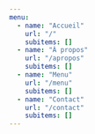 ```yaml
---
menu:
  - name: "Accueil"
    url: "/"
    subitems: []
  - name: "À propos"
    url: "/apropos"
    subitems: []
  - name: "Menu"
    url: "/menu"
    subitems: []
  - name: "Contact"
    url: "/contact"
    subitems: []
---
```

